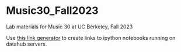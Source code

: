 # Music30_Fall2023
Lab materials for Music 30 at UC Berkeley, Fall 2023

Use [this link generator](https://nbgitpuller.readthedocs.io/en/latest/link.html?hub=https%3A%2F%2Fdatahub.berkeley.edu&repo=https%3A%2F%2Fgithub.com%2Fds-modules%2F) to create links to ipython notebooks running on datahub servers.
